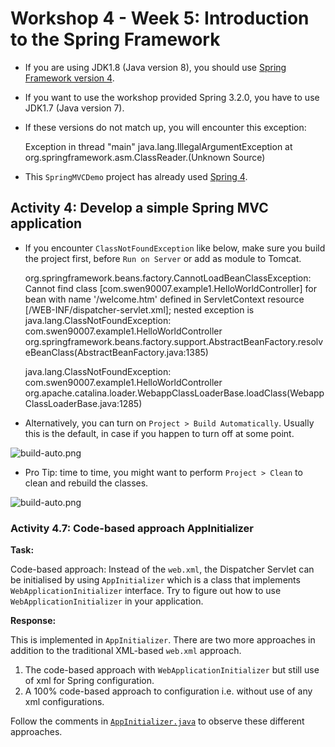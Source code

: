 # Workshop 4 - Week 5: Introduction to the Spring Framework

- If you are using JDK1.8 (Java version 8), you should use [Spring Framework version 4][1].
- If you want to use the workshop provided Spring 3.2.0, you have to use JDK1.7 (Java version 7).
- If these versions do not match up, you will encounter this exception:
    
    Exception in thread "main" java.lang.IllegalArgumentException
        at org.springframework.asm.ClassReader.<init>(Unknown Source)

- This `SpringMVCDemo` project has already used [Spring 4][1].

[1]: https://repo.spring.io/release/org/springframework/spring/4.3.9.RELEASE/spring-framework-4.3.9.RELEASE-dist.zip


## Activity 4: Develop a simple Spring MVC application

- If you encounter `ClassNotFoundException` like below, make sure you build the project first, before `Run on Server` or add as module to Tomcat.

    org.springframework.beans.factory.CannotLoadBeanClassException: Cannot find class [com.swen90007.example1.HelloWorldController] for bean with name '/welcome.htm' defined in ServletContext resource [/WEB-INF/dispatcher-servlet.xml]; nested exception is java.lang.ClassNotFoundException: com.swen90007.example1.HelloWorldController
        org.springframework.beans.factory.support.AbstractBeanFactory.resolveBeanClass(AbstractBeanFactory.java:1385)
     
    java.lang.ClassNotFoundException: com.swen90007.example1.HelloWorldController
        org.apache.catalina.loader.WebappClassLoaderBase.loadClass(WebappClassLoaderBase.java:1285)

- Alternatively, you can turn on `Project > Build Automatically`. Usually this is the default, in case if you happen to turn off at some point.

![build-auto.png](https://www.dropbox.com/s/gfqjso367xfcdc4/build-auto.png?raw=1)

- Pro Tip: time to time, you might want to perform `Project > Clean` to clean and rebuild the classes.

![build-auto.png](https://www.dropbox.com/s/w27iuw8zynmd84y/build-clean.png?raw=1)

### Activity 4.7: Code-based approach AppInitializer

**Task:**

Code-based approach: Instead of the `web.xml`, the Dispatcher Servlet can be initialised by using `AppInitializer` which is a class that implements `WebApplicationInitializer` interface. Try to figure out how to use `WebApplicationInitializer` in your application.

**Response:**

This is implemented in `AppInitializer`. There are two more approaches in addition to the traditional XML-based `web.xml` approach.

1. The code-based approach with `WebApplicationInitializer` but still use of xml for Spring configuration.
2. A 100% code-based approach to configuration i.e. without use of any xml configurations.

Follow the comments in [`AppInitializer.java`](src/com/swen90007/example1/AppInitializer.java) to observe these different approaches.
